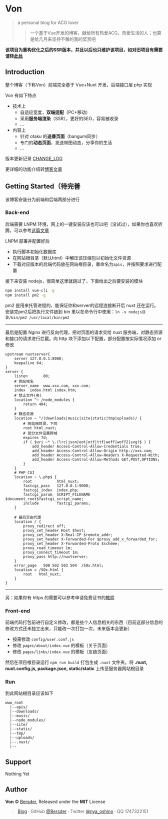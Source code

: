 # Von
> a personal blog for ACG lover
>>一个基于Vue开发的博客，献给所有热爱ACG，热爱生活的人；也算是给几月来坚持不懈的我的奖赏吧

**该项目为重构优化之后的SSR版本，并且以后也只维护该项目，如对旧项目有需要请转[此处](https://github.com/Bersder/nameless-blog)**
## Introduction
整个博客（下称Von）前端完全基于 Vue+Nuxt 开发，后端接口层 php 实现

Von 有如下特点
- 技术上
  - 自适应宽度，**双端适配**（PC+移动）
  - 采用**服务端渲染**（SSR），更好的SEO，容易被收录
  - ...
- 内容上
  - 针对 otaku 的**追番页面**（bangumi同步）
  - 专门的**动态页面**，发送带图动态，分享你的生活
  - ...
  
版本更新记录 [CHANGE_LOG](./CHANGE_LOG.md)

更详细的功能介绍转[博客文章](https://oshinonya.com/archive/code/1)
## Getting Started（待完善
该博客安装分为前端和后端两部分进行
### Back-end
后端需要 LNPM 环境，网上的一键安装应该也可以吧（没试过），如果你也喜欢折腾，可以参考[这篇文章](https://oshinonya.com/archive/code/2)

LNPM 部署并配置好后
- 执行脚本初始化数据库
- 在网站根目录（默认html）中解压该压缩包以初始化文件资源
- 下载对应版本的后端代码放在网站根目录，重命名为`apis`，并按照要求进行配置

接下来安装 nodejs，很简单这里就跳过了，下面给出之后要安装的模块
```bash
npm install vue-cli -g
npm install pm2 -g
```
pm2 是用来托管进程的，能保证你和server的远程连接断开后 nuxt 还在运行。安装完pm2后把执行文件链到 bin 里以在命令行中使用：`ln -s nodejs目录/bin/pm2 /usr/local/bin/pm2` 
___
最后是配置 Nginx 进行反向代理，把对页面的请求交给 nuxt 服务端，对静态资源和接口的请求进行拦截。向 http 块下添加以下配置，部分配置按实际情况添加 or 修改
```nginx
upstream nuxtserver{
    server 127.0.0.1:8080;
    keepalive 64;
}
server {
    listen       80;
    # 网站域名
    server_name  www.xxx.com, xxx.com;
    index  index.html index.htm;
    # 禁止文件(夹)
    location ^~ /node_modules {
        return 404;
    }
    # 静态资源
    location ~ ^/(downloads|music|site|static|tmp|uploads)/ {
        # 网站根目录，下同
        root html_nuxt;
        # 部分文件设置跨域
        expires 7d;
        if ( $uri ~* \.(lrc|json|eot|otf|ttf|woff|woff2|svg)$ ) {
            add_header Access-Control-Allow-Credentials true;
            add_header Access-Control-Allow-Origin http://xxx.com;
            add_header Access-Control-Allow-Headers X-Requested-With;
            add_header Access-Control-Allow-Methods GET,POST,OPTIONS;
        }
    }
    # PHP CGI
    location ~ \.php$ {
        root           html_nuxt;
        fastcgi_pass   127.0.0.1:9000;
        fastcgi_index  index.php;
        fastcgi_param  SCRIPT_FILENAME $document_root$fastcgi_script_name;
        include        fastcgi_params;
    }

    # 最后交由代理
    location / {
        proxy_redirect off;
        proxy_set_header Host $host;
        proxy_set_header X-Real-IP $remote_addr;
        proxy_set_header X-Forwarded-For $proxy_add_x_forwarded_for;
        proxy_set_header X-Forwarded-Proto $scheme;
        proxy_read_timeout 1m;
        proxy_connect_timeout 1m;
        proxy_pass http://nuxtserver;
    }
    error_page   500 502 503 504  /50x.html;
    location = /50x.html {
        root   html_nuxt;
    }
}
```
___
另：如果你有 https 的需要可以参考申请免费证书的[教程](https://oshinonya.com/archive/code/3)
### Front-end
前端代码打包前进行自定义修改，都是些个人信息相关的东西（目前这部分信息的修改方式还未独立出来，只能改一次打包一次，未来版本会更新）
- 按需修改 `config/user.conf.js`
- 修改 `pages/about/index.vue` 的模板（关于页面）
- 修改 `pages/links/index.vue` 的模板（友链页面）

然后在项目根目录运行 `npm run build` 打包生成 `.nuxt` 文件夹。将 **.nuxt, nuxt.config.js, package.json, static/static** 上传至服务器网站根目录
### Run
到此网站根目录应该如下
```text
www_root
  |--apis/
  |--downloads/
  |--music/
  |--node_modules/
  |--site/
  |--static/
  |--tmp/
  |--uploads/
  |--.nuxt/
  |--
```
## Support
Nothing Yet
## Author
**Von** © [Bersder](https://github.com/Bersder), Released under the **MIT** License
>[Blog](https://oshinonya.com) · GitHub [@Bersder](https://github.com/Bersder) · Twitter [@nya_oshino](https://twitter.com/nya_oshino) · QQ 1747322151
